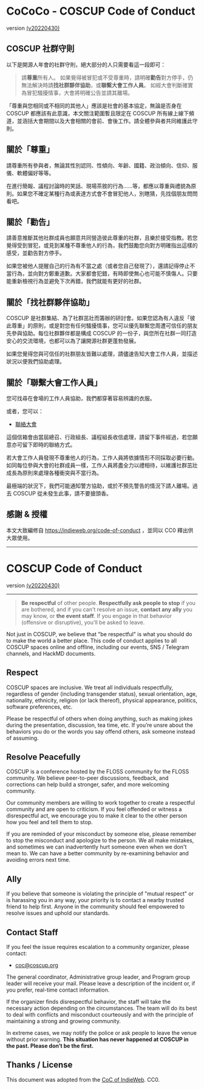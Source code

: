 # CoCoCo - COSCUP Code of Conduct

version [(v20220430)](https://hackmd.io/@coscup/cococo-zh)

## COSCUP 社群守則

以下是開源人年會的社群守則，絕大部分的人只需要看這一段即可：

> 請**尊重**所有人。
> 如果覺得被冒犯或不受尊重時，請明確**勸告**對方停手，仍無法解決時請**找社群夥伴協助**，或**聯繫大會工作人員**。
> 如經大會判斷確實為冒犯騷擾情事，大會將明確公告並請其離場。

「尊重與您相同或不相同的其他人」應該是社會的基本協定，無論是否身在 COSCUP 都應該有此意識，本文關注範圍暫且限定在 COSCUP 所有線上線下頻道，並涵括大會期間以及大會相關的會前、會後工作。請全體參與者共同維護此守則。

## 關於「尊重」

請尊重所有參與者，無論其性別認同、性傾向、年齡、國籍、政治傾向、信仰、服儀、軟體偏好等等。

在進行簡報、議程討論時的笑話、現場茶敘的行為……等，都應以尊重與禮貌為原則。如果您不確定某種行為或表達方式會不會冒犯他人，別瞎猜，先找個朋友問問看吧。

## 關於「勸告」

請善意推斷其他社群成員也願意共同營造彼此尊重的社群，且樂於接受指教。若您覺得受到冒犯，或見到某種不尊重他人的行為，我們鼓勵您向對方明確指出這樣的感受，並勸告對方停手。

如果您被他人提醒自己的行為有不當之處（或者您自己發現了），還請記得停止不當行為，並向對方鄭重道歉。大家都會犯錯，有時即使無心也可能不慎傷人。只要能重新檢視行為並避免下次再錯，我們就能有更好的社群。

## 關於「找社群夥伴協助」

COSCUP 是社群集結、為了社群茁壯而籌辦的研討會。如果您認為有人違反「彼此尊重」的原則，或是對您有任何騷擾情事，您可以優先聯繫您周遭可信任的朋友先參與協助。每位社群夥伴都是構成 COSCUP 的一份子，與您所在社群一同打造安心的交流環境，也都可以為了讓開源社群更蓬勃發展。

如果您覺得您與可信任的社群朋友皆難以處理，請儘速告知大會工作人員，並描述狀況以便我們協助處理。

## 關於「聯繫大會工作人員」

您可找尋在會場的工作人員協助，我們都穿著容易辨識的衣服。

或者，您可以：

- [聯絡大會](mailto:coc@coscup.org)

這個信箱會由當屆總召、行政組長、議程組長收信處理，請留下事件經過，若您願意亦可留下即時的聯絡方式。

若大會工作人員發現不尊重他人的行為，工作人員將依據情形不同採取必要行動。如同每位參與大會的社群成員一樣，工作人員將盡全力以禮相待，以維護社群茁壯成長為原則來處理各種衝突與不當行為。

最極端的狀況下，我們可能通知警方協助，或於不預先警告的情況下請人離場。過去 COSCUP 從未發生此事，請不要搶頭香。

## 感謝 & 授權

本文大致編修自 https://indieweb.org/code-of-conduct ，並同以 CC0 釋出供大眾使用。

---

# COSCUP Code of Conduct

version [(v20220430)](https://hackmd.io/s/r1Vah91TN)

---

> **Be respectful** of other people. **Respectfully ask people to stop** if you are bothered, and if you can't resolve an issue, **contact any ally** you may know, or **the event staff**. If you engage in that behavior (offensive or disruptive), you'll be asked to leave.

Not just in COSCUP, we believe that "be respectful" is what you should do to make the world a better place. This code of conduct applies to all COSCUP spaces online and offline, including our events, SNS / Telegram channels, and HackMD documents.

## Respect

COSCUP spaces are inclusive. We treat all individuals respectfully, regardless of gender (including transgender status), sexual orientation, age, nationality, ethnicity, religion (or lack thereof), physical appearance, politics, software preferences, etc.

Please be respectful of others when doing anything, such as making jokes during the presentation, discussion, tea time, etc. If you’re unsre about the behaviors you do or the words you say offend others, ask someone instead of assuming.

## Resolve Peacefully

COSCUP is a conference hosted by the FLOSS community for the FLOSS community. We believe peer-to-peer discussions, feedback, and corrections can help build a stronger, safer, and more welcoming community.

Our community members are willing to work together to create a respectful community and are open to criticism. If you feel offended or witness a disrespectful act, we encourage you to make it clear to the other person how you feel and tell them to stop.

If you are reminded of your misconduct by someone else, please remember to stop the misconduct and apologize to the person. We all make mistakes, and sometimes we can inadvertently hurt someone even when we don't mean to. We can have a better community by re-examining behavior and avoiding errors next time.

## Ally

If you believe that someone is violating the principle of "mutual respect" or is harassing you in any way, your priority is to contact a nearby trusted friend to help first. Anyone in the community should feel empowered to resolve issues and uphold our standards.

## Contact Staff

If you feel the issue requires escalation to a community organizer, please contact:

- coc@coscup.org

The general coordinator, Administrative group leader, and Program group leader will receive your mail. Please leave a description of the incident or, if you prefer, real-time contact information.

If the organizer finds disrespectful behavior, the staff will take the necessary action depending on the circumstances. The team will do its best to deal with conflicts and misconduct courteously and with the principle of maintaining a strong and growing community.

In extreme cases, we may notify the police or ask people to leave the venue without prior warning. **This situation has never happened at COSCUP in the past. Please don’t be the first.**

## Thanks / License

This document was adopted from the [CoC of IndieWeb](https://indieweb.org/code-of-conduct). CC0.
